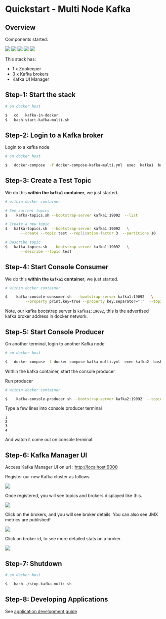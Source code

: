 # Quickstart - Multi Node Kafka

## Overview

Components started:

![](images/z1.png)
![](images/k1.png)
![](images/k1.png)
![](images/k1.png)
![](images/km1.png)

This stack has:

- 1 x Zookeeper
- 3 x Kafka brokers
- Kafka UI Manager

## Step-1: Start the stack

```bash
# on docker host

$   cd   kafka-in-docker
$   bash start-kafka-multi.sh
```

## Step-2: Login to a Kafka broker

Login to a kafka node

```bash
# on docker host

$   docker-compose  -f docker-compose-kafka-multi.yml  exec  kafka1  bash
```

## Step-3: Create a Test Topic

We do this **within the `kafka1` container**, we just started.

```bash
# within docker container

# See current topics
$    kafka-topics.sh --bootstrap-server kafka1:19092  --list

# Create a new topic
$   kafka-topics.sh  --bootstrap-server kafka1:19092   \
       --create --topic test --replication-factor 3  --partitions 10

# Describe topic
$   kafka-topics.sh  --bootstrap-server kafka1:19092   \
       --describe --topic test 
```

## Step-4: Start Console Consumer

We do this **within the `kafka1` container**, we just started.

```bash
# within docker container

$    kafka-console-consumer.sh  --bootstrap-server kafka1:19092   \
         --property print.key=true --property key.separator=":"  --topic test
```

Note, our kafka bootstrap server is `kafka1:19092`, this is the advertised kafka broker address in docker network.

## Step-5: Start Console Producer

On another terminal, login to another Kafka node

```bash
# on docker host

$   docker-compose -f docker-compose-kafka-multi.yml  exec kafka2  bash
```

Within the kafka container, start the console producer

Run producer

```bash
# within docker container

$    kafka-console-producer.sh --bootstrap-server kafka2:19092  --topic test
```

Type a few lines into console producer terminal

```text
1
2
3
4
```

And watch it come out on console terminal

## Step-6: Kafka Manager UI

Access Kafka Manager UI on url : [http://localhost:9000](http://localhost:9000)

Register our new Kafka cluster as follows

![](images/kafka-manager-1.png)

Once registered, you will see topics and brokers displayed like this.

![](images/kafka-multi-1.png)

Click on the brokers, and you will see broker details.  You can also see JMX metrics are published!

![](images/kafka-multi-2.png)

Click on broker id, to see more detailed stats on a broker.

![](images/kafka-multi-3.png)

## Step-7: Shutdown

```bash
# on docker host

$   bash ./stop-kafka-multi.sh
```

## Step-8: Developing Applications

See [application development guide](kafka-dev/README.md)